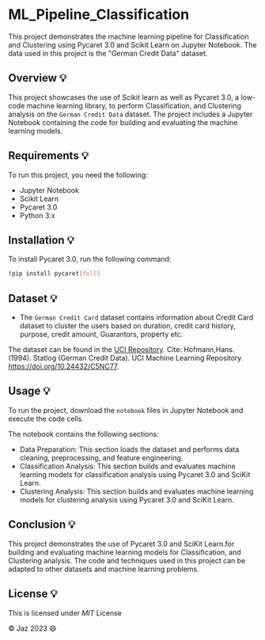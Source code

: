 # **ML_Pipeline_Classification**

This project demonstrates the machine learning pipeline for Classification and Clustering using Pycaret 3.0 and Scikit Learn on Jupyter Notebook. The data used in this project is the "German Credit Data" dataset.

## **Overview** :bulb:
This project showcases the use of Scikit learn as well as Pycaret 3.0, a low-code machine learning library, to perform Classification, and Clustering analysis on the  `German Credit Data` dataset. The project includes a Jupyter Notebook containing the code for building and evaluating the machine learning models.

## **Requirements** :bulb:
To run this project, you need the following:

- Jupyter Notebook
- Scikit Learn
- Pycaret 3.0
- Python 3.x


## **Installation** :bulb:
To install Pycaret 3.0, run the following command:

```bash python
!pip install pycaret[full]
```
## **Dataset** :bulb:
- The `German Credit Card` dataset contains information about Credit Card dataset to cluster the users based on duration, credit card history, purpose, credit amount, Guarantors, property etc.

The dataset can be found in the  [UCI Repository](https://archive-beta.ics.uci.edu/dataset/144/statlog+german+credit+data). Cite: Hofmann,Hans. (1994). Statlog (German Credit Data). UCI Machine Learning Repository. https://doi.org/10.24432/C5NC77.

## **Usage** :bulb:
To run the project, download the `notebook` files in Jupyter Notebook and execute the code cells.

The notebook contains the following sections:

- Data Preparation: This section loads the dataset and performs data cleaning, preprocessing, and feature engineering.
- Classification Analysis: This section builds and evaluates machine learning models for classification analysis using Pycaret 3.0 and SciKit Learn.
- Clustering Analysis: This section builds and evaluates machine learning models for clustering analysis using Pycaret 3.0 and SciKit Learn.

## **Conclusion** :bulb:
This project demonstrates the use of Pycaret 3.0 and SciKit Learn.for building and evaluating machine learning models for Classification, and Clustering analysis. The code and techniques used in this project can be adapted to other datasets and machine learning problems.

## **License** :bulb:
This is licensed under _MIT_ License


© Jaz 2023 :smile:
